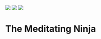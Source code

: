 [![](https://img.shields.io/badge/author-thiago--amaral-orange)](https://github.com/thiago-amaral) [![](https://img.shields.io/badge/python-3.7+-blue)](https://python.org) [![](https://img.shields.io/badge/contributions-welcome-brightgreen)](https://github.com/thiago-amaral/ml-algorithms/issues)

# The Meditating Ninja

